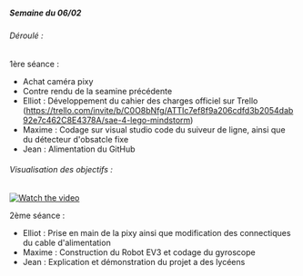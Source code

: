 ##### Semaine du 06/02

###### Déroulé :

1ère séance : 

- Achat caméra pixy 
- Contre rendu de la seamine précédente
- Elliot : Développement du cahier des charges officiel sur Trello (https://trello.com/invite/b/C0O8bNfg/ATTIc7ef8f9a206cdfd3b2054dab92e7c462C8E4378A/sae-4-lego-mindstorm)
- Maxime : Codage sur visual studio code du suiveur de ligne, ainsi que du détecteur d'obsatcle fixe
- Jean : Alimentation du GitHub

###### Visualisation des objectifs : 

[![Watch the video](https://i.imgur.com/vKb2F1B.png)](https://youtube.com/shorts/n6BIJFgg_PI?feature=share)

2ème séance : 

- Elliot : Prise en main de la pixy ainsi que modification des connectiques du cable d'alimentation
- Maxime : Construction du Robot EV3 et codage du gyroscope
- Jean : Explication et démonstration du projet a des lycéens

 

